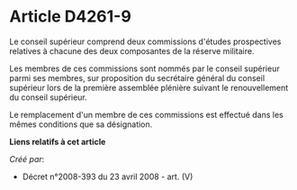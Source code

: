 # Article D4261-9

Le conseil supérieur comprend deux commissions d'études prospectives relatives à chacune des deux composantes de la réserve
militaire.

Les membres de ces commissions sont nommés par le conseil supérieur parmi ses membres, sur proposition du secrétaire général
du conseil supérieur lors de la première assemblée plénière suivant le renouvellement du conseil supérieur.

Le remplacement d'un membre de ces commissions est effectué dans les mêmes conditions que sa désignation.

**Liens relatifs à cet article**

_Créé par_:

  - Décret n°2008-393 du 23 avril 2008 - art. (V)
